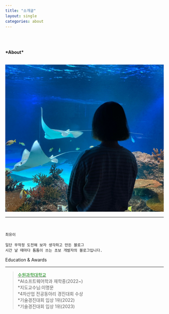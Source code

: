 ```yaml
---
title: "소개글"
layout: single
categories: about
---
```

<span style="font-size:100%; font-weight:bold">
<br><br><br> *About*
</span>
<br>
<br>

![Alt text](/assets/img/me.jpg)
<br>
___
<br>


```
최유이

일단 무작정 도전해 보자 생각하고 만든 블로그
시간 날 때마다 틈틈이 쓰는 초보 개발자의 블로그입니다.

```


Education & Awards
* * *


><u><span style="color:green">수원과학대학교</span></u><br> 
  >*AI소프트웨어학과 재학중(2022~)<br> 
  >*지도교수님:이명문<br>
  *4차산업 전공동아리 경진대회 수상<br>
  *기술경진대회 입상 1위(2022)<br>
  *기술경진대회 입상 1위(2023)<br>



